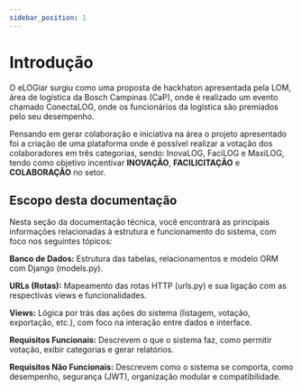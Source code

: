 ```yaml
---
sidebar_position: 1
---
```


# Introdução

O eLOGiar surgiu como uma proposta de hackhaton apresentada pela LOM, área de logística da Bosch Campinas (CaP), onde é realizado um evento chamado ConectaLOG, onde os funcionários da logística são premiados pelo seu desempenho. 

Pensando em gerar colaboração e iniciativa na área o projeto apresentado foi a criação de uma plataforma onde é possível realizar a votação dos colaboradores em três categorias, sendo: InovaLOG, FaciLOG e MaxiLOG, tendo como objetivo incentivar **INOVAÇÃO**, **FACILICITAÇÃO** e **COLABORAÇÃO** no setor. 

## Escopo desta documentação

Nesta seção da documentação técnica, você encontrará as principais informações relacionadas à estrutura e funcionamento do sistema, com foco nos seguintes tópicos:

**Banco de Dados:** Estrutura das tabelas, relacionamentos e modelo ORM com Django (models.py).

**URLs (Rotas):** Mapeamento das rotas HTTP (urls.py) e sua ligação com as respectivas views e funcionalidades.

**Views:** Lógica por trás das ações do sistema (listagem, votação, exportação, etc.), com foco na interação entre dados e interface.

**Requisitos Funcionais:** Descrevem o que o sistema faz, como permitir votação, exibir categorias e gerar relatórios.

**Requisitos Não Funcionais:** Descrevem como o sistema se comporta, como desempenho, segurança (JWT), organização modular e compatibilidade.

